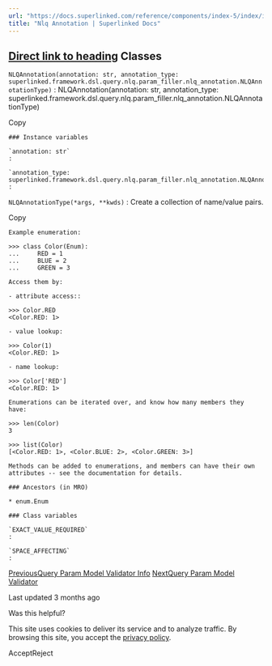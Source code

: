 ```yaml
---
url: "https://docs.superlinked.com/reference/components/index-5/index/index/nlq_annotation"
title: "Nlq Annotation | Superlinked Docs"
---
```


## [Direct link to heading](https://docs.superlinked.com/reference/components/index-5/index/index/nlq_annotation\#classes)    Classes

`NLQAnnotation(annotation: str, annotation_type: superlinked.framework.dsl.query.nlq.param_filler.nlq_annotation.NLQAnnotationType)`
: NLQAnnotation(annotation: str, annotation\_type: superlinked.framework.dsl.query.nlq.param\_filler.nlq\_annotation.NLQAnnotationType)

Copy

```inline-grid min-w-full grid-cols-[auto_1fr] [count-reset:line] print:whitespace-pre-wrap
### Instance variables

`annotation: str`
:

`annotation_type: superlinked.framework.dsl.query.nlq.param_filler.nlq_annotation.NLQAnnotationType`
:
```

`NLQAnnotationType(*args, **kwds)`
: Create a collection of name/value pairs.

Copy

```inline-grid min-w-full grid-cols-[auto_1fr] [count-reset:line] print:whitespace-pre-wrap
Example enumeration:

>>> class Color(Enum):
...     RED = 1
...     BLUE = 2
...     GREEN = 3

Access them by:

- attribute access::

>>> Color.RED
<Color.RED: 1>

- value lookup:

>>> Color(1)
<Color.RED: 1>

- name lookup:

>>> Color['RED']
<Color.RED: 1>

Enumerations can be iterated over, and know how many members they have:

>>> len(Color)
3

>>> list(Color)
[<Color.RED: 1>, <Color.BLUE: 2>, <Color.GREEN: 3>]

Methods can be added to enumerations, and members can have their own
attributes -- see the documentation for details.

### Ancestors (in MRO)

* enum.Enum

### Class variables

`EXACT_VALUE_REQUIRED`
:

`SPACE_AFFECTING`
:
```

[PreviousQuery Param Model Validator Info](https://docs.superlinked.com/reference/components/index-5/index/index/query_param_model_validator_info) [NextQuery Param Model Validator](https://docs.superlinked.com/reference/components/index-5/index/index/query_param_model_validator)

Last updated 3 months ago

Was this helpful?

This site uses cookies to deliver its service and to analyze traffic. By browsing this site, you accept the [privacy policy](https://superlinked.com/policies/privacy-policy).

AcceptReject